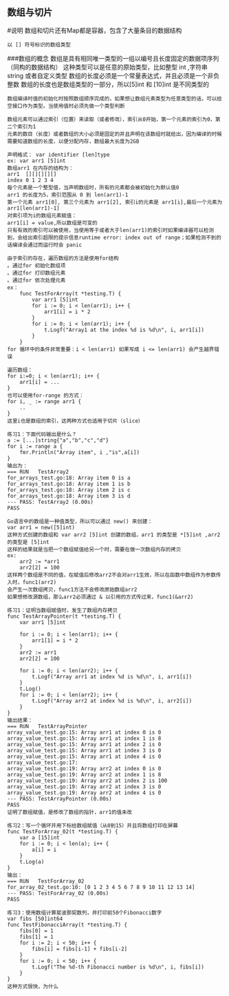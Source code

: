 数组与切片
-
#说明
    数组和切片还有Map都是容器，包含了大量条目的数据结构
    
    以 [] 符号标识的数组类型

###数组的概念
    数组是具有相同唯一类型的一组以编号且长度固定的数据项序列（同构的数据结构）
    这种类型可以是任意的原始类型，比如整型 int ,字符串 string 或者自定义类型
    数组的长度必须是一个常量表达式，并且必须是一个非负整数
    数组的长度也是数组类型的一部分，所以[5]int 和 [10]int 是不同类型的
    
    数组编译时值的初始化时按照数组顺序完成的，如果想让数组元素类型为任意类型的话，可以给空接口作为类型。当使用值时必须先做一个类型判断

    数组元素可以通过索引（位置）来读取（或者修改），索引从0开始，第一个元素的索引为0，第二个索引为1
    元素的数目（长度）或者数组的大小必须是固定的并且声明在该数组时就给出，因为编译的时候需要知道数组的长度，以便分配内存，数组最大长度为2GB

    声明格式： var identifier [len]type
    ex: var arr1 [5]int
    数组arr1 在内存的结构为：
    arr1  [][][][][]
    index 0 1 2 3 4
    每个元素是一个整型值，当声明数组时，所有的元素都会被初始化为默认值0
    arr1 的长度为5，索引范围从 0 到 len(arr1)-1
    第一个元素 arr1[0], 第三个元素为 arr1[2], 索引i的元素是 arr1[i],最后一个元素为arr1[len(arr1)-1]
    对索引项为i的数组元素赋值：
    arr1[i] = value,所以数组是可变的
    只有有效的索引可以被使用，当使用等于或者大于len(arr1)的索引时如果编译器可以检测到，会给出索引超限的提示信息runtime error: index out of range；如果检测不到的话编译会通过而运行时会 panic
    
    由于索引的存在，遍历数组的方法是使用for结构
    。通过for 初始化数组项
    。通过for 打印数组元素
    。通过for 依次处理元素
    ex：
        func TestForArray(t *testing.T) {
	        var arr1 [5]int
	        for i := 0; i < len(arr1); i++ {
		        arr1[i] = i * 2
	        }
	        for i := 0; i < len(arr1); i++ {
		        t.Logf("Array1 at the index %d is %d\n", i, arr1[i])
	        }
        }
    for 循环中的条件非常重要：i < len(arr1) 如果写成 i <= len(arr1) 会产生越界错误

    遍历数组：
    for i:=0; i < len(arr1); i++ {
        arr1[i] = ...
    }
    也可以使用for-range 的方式：
    for i, _ := range arr1 {
        ..
    }
    这里i也是数组的索引，这两种方式也适用于切片（slice）
    
    练习1：下面代码输出是什么？
    a := [...]string{"a","b","c","d"}
    for i := range a {
        fmr.Println("Array item", i ,"is",a[i])
    }
    输出为：
    === RUN   TestArray2
    for_arrays_test.go:18: Array item 0 is a
    for_arrays_test.go:18: Array item 1 is b
    for_arrays_test.go:18: Array item 2 is c
    for_arrays_test.go:18: Array item 3 is d
    --- PASS: TestArray2 (0.00s)
    PASS
    
    Go语言中的数组是一种值类型，所以可以通过 new() 来创建：
    var arr1 = new([5]int) 
    这种方式创建的数组和 var arr2 [5]int 创建的数组，arr1 的类型是 *[5]int ,arr2 的类型是 [5]int
    这样的结果就是当把一个数组赋值给另一个时，需要在做一次数组内存的拷贝 
    ex:     
        arr2 := *arr1
        arr2[2] = 100
    这样两个数组是不同的值，在赋值后修改arr2不会对arr1生效，所以在函数中数组作为参数传入时，func1(arr2) 
    会产生一次数组拷贝，func1方法不会修改原始数组arr2
    如果想修改源数组，那么arr2必须通过 & 以引用的方式传过来，func1(&arr2)
    
    练习1：证明当数组赋值时，发生了数组内存拷贝  
    func TestArrayPointer(t *testing.T) {
	    var arr1 [5]int

	    for i := 0; i < len(arr1); i++ {
		    arr1[1] = i * 2
	    }
	    arr2 := arr1
	    arr2[2] = 100

	    for i := 0; i < len(arr2); i++ {
		    t.Logf("Array arr1 at index %d is %d\n", i, arr1[i])
	    }
	    t.Log()
	    for i := 0; i < len(arr2); i++ {
		    t.Logf("Array arr2 at index %d is %d\n", i, arr2[i])
	    }
    }
    输出结果：
    === RUN   TestArrayPointer
    array_value_test.go:15: Array arr1 at index 0 is 0
    array_value_test.go:15: Array arr1 at index 1 is 8
    array_value_test.go:15: Array arr1 at index 2 is 0
    array_value_test.go:15: Array arr1 at index 3 is 0
    array_value_test.go:15: Array arr1 at index 4 is 0
    array_value_test.go:17: 
    array_value_test.go:19: Array arr2 at index 0 is 0
    array_value_test.go:19: Array arr2 at index 1 is 8
    array_value_test.go:19: Array arr2 at index 2 is 100
    array_value_test.go:19: Array arr2 at index 3 is 0
    array_value_test.go:19: Array arr2 at index 4 is 0
    --- PASS: TestArrayPointer (0.00s)
    PASS
    证明了数组赋值，是修改了数组的指针，arr1的值未改

    练习2：写一个循环并用下标给数组赋值（从0到15）并且将数组打印在屏幕
    func TestForArray_02(t *testing.T) {
	    var a [15]int
	    for i := 0; i < len(a); i++ {
		    a[i] = i
	    }
	    t.Log(a)
    }
    输出：
    === RUN   TestForArray_02
    for_array_02_test.go:10: [0 1 2 3 4 5 6 7 8 9 10 11 12 13 14]
    --- PASS: TestForArray_02 (0.00s)
    PASS

    练习3：使用数组计算斐波那契数列，并打印前50个Fibonacci数字
    var fibs [50]int64
    func TestFibonacciArray(t *testing.T) {
	    fibs[0] = 1
	    fibs[1] = 1
	    for i := 2; i < 50; i++ {
		    fibs[i] = fibs[i-1] + fibs[i-2]
	    }
	    for i := 0; i < 50; i++ {
		    t.Logf("The %d-th Fibonacci number is %d\n", i, fibs[i])
	    }
    }
    这种方式很快，为什么